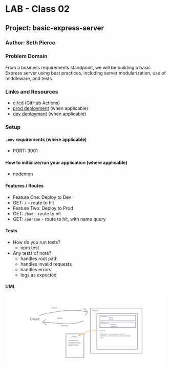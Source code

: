 # LAB - Class 02

## Project: basic-express-server

### Author: Seth Pierce

### Problem Domain

 From a business requirements standpoint, we will be building a basic Express server using best practices, including server modularization, use of middleware, and tests.

### Links and Resources

- [ci/cd](https://github.com/sethppierce/server-deployment-practice/actions) (GitHub Actions)
- [prod deployment](https://server-deployment-practice-tek3.onrender.com/) (when applicable)
- [dev deployment](https://server-deployment-practice-dev.onrender.com/) (when applicable)

### Setup

#### `.env` requirements (where applicable)

- PORT: 3001

#### How to initialize/run your application (where applicable)

- nodemon

#### Features / Routes

- Feature One: Deploy to Dev
- GET: `/` - route to hit
- Feature Two: Deploy to Prod
- GET: `/bad` - route to hit
- GET: `/person` - route to hit, with name query

#### Tests

- How do you run tests?
  - npm test
- Any tests of note?
  - handles root path
  - handles invalid requests
  - handles errors
  - logs as expected

#### UML

![UML](./assets/Lab02-uml.png)
